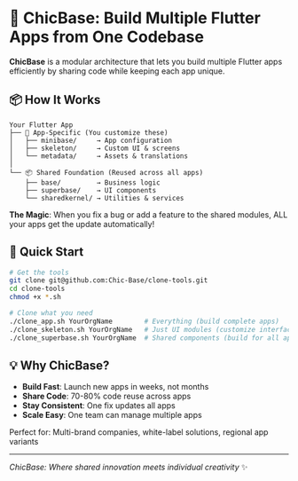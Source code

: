 # 🚀 ChicBase: Build Multiple Flutter Apps from One Codebase

**ChicBase** is a modular architecture that lets you build multiple Flutter apps efficiently by sharing code while keeping each app unique.

## 📦 How It Works

```
Your Flutter App
├── 🎯 App-Specific (You customize these)
│   ├── minibase/     → App configuration
│   ├── skeleton/     → Custom UI & screens  
│   └── metadata/     → Assets & translations
│
└── 📦 Shared Foundation (Reused across all apps)
    ├── base/         → Business logic
    ├── superbase/    → UI components
    └── sharedkernel/ → Utilities & services
```

**The Magic**: When you fix a bug or add a feature to the shared modules, ALL your apps get the update automatically!

## 🚀 Quick Start

```bash
# Get the tools
git clone git@github.com:Chic-Base/clone-tools.git
cd clone-tools
chmod +x *.sh

# Clone what you need
./clone_app.sh YourOrgName        # Everything (build complete apps)
./clone_skeleton.sh YourOrgName   # Just UI modules (customize interface)
./clone_superbase.sh YourOrgName  # Shared components (build for all apps)
```

## 💡 Why ChicBase?

- **Build Fast**: Launch new apps in weeks, not months
- **Share Code**: 70-80% code reuse across apps
- **Stay Consistent**: One fix updates all apps
- **Scale Easy**: One team can manage multiple apps

Perfect for: Multi-brand companies, white-label solutions, regional app variants

---

*ChicBase: Where shared innovation meets individual creativity* ✨
